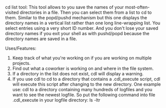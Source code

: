 
cd list tool:  This tool allows to you save the names of your most-often-visited directories in a file.  Then you can select them from a list to cd to them.  Similar to the popd/pushd mechanism but this one displays the directory names in a vertical list rather than one long line-wrapping list.  You select entries using a very short ID number.  And you don't lose your saved directory names if you exit your shell as with pushd/popd because the directory names are saved in a file.

Uses/Features:

1. Keep track of what you're working on if you are working on multiple projects.
2. Find out what a coworker is working on and where in the file system.
3. If a directory in the list does not exist, cdl will display a warning.
4. If you use cdl to cd to a directory that contains a .cdl_execute script, cdl will execute this script after changing to the new directory.  One example use:  cdl to a directory containing many hundreds of logfiles and you want to see the newest logfile.  So put the following command into file .cdl_execute in your logfile directory:   ls -ltr

